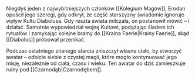 Niegdyś jeden z najwybitniejszych członków [[Kolegium Magów]], Erodan opuścił jego szeregi, gdy odkrył, że część starszyzny świadomie ignoruje wpływ Kultu Diabolusa. Gdy reszta świata milczała, on postanowił mówić – i działać. Samotnie wypowiedział wojnę Kultowi, podążając śladem ich rytuałów i zamykając kolejne bramy do [[Kraina Faerie|Krainy Faerie]], skąd [[Diabolus]] próbował przenikać.

Podczas ostatniego znanego starcia zniszczył własne ciało, by stworzyć awatar – odbicie siebie z czystej magii, które mogło kontynuować jego misję, niezależnie od ciała, czasu i wieku. Ten awatar do dziś zamieszkuje ruiny pod [[Czarnodąb|Czarnodębem]].